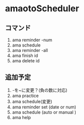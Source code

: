 # amaotoScheduler

## コマンド
1. ama reminder -num
2. ama schedule
3. ama reminder -all
4. ama finish id
5. ama delete id

## 追加予定
1. -を~に変更？(負の数に対応)
2. ama practice
3. ama schedule(変更)
4. ama reminder set (date or num)
5. ama schedule (auto or manual )
6. ama help

